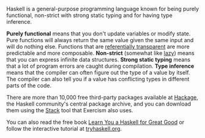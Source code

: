Haskell is a general-purpose programming language known for being purely functional, non-strict with strong static typing and for having type inference.

**Purely functional** means that you don't update variables or modify state.
Pure functions will always return the same value given the same input and will do nothing else.
Functions that are [referentially transparent](https://medium.com/@olxc/referential-transparency-93352c2dd713) are more predictable and more composable.
**Non-strict** (somewhat like [lazy](https://wiki.haskell.org/Lazy_vs._non-strict)) means that you can express infinite data structures.
**Strong static typing** means that a lot of program errors are caught during compilation.
**Type inference** means that the compiler can often figure out the type of a value by itself.
The compiler can also tell you if a value has conflicting types in different parts of the code.

There are more than 10,000 free third-party packages available at [Hackage](https://hackage.haskell.org/), the Haskell community's central package archive,
and you can download them using the [Stack](https://haskellstack.org/) tool that Exercism also uses.

You can also read the free book [Learn You a Haskell for Great Good](http://learnyouahaskell.com/)
or follow the interactive tutorial at [tryhaskell.org](https://www.tryhaskell.org/).
